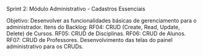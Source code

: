 Sprint 2: Módulo Administrativo - Cadastros Essenciais

Objetivo: Desenvolver as funcionalidades básicas de gerenciamento para o administrador.
Itens do Backlog:
    RF04: CRUD (Create, Read, Update, Delete) de Cursos.
    RF05: CRUD de Disciplinas.
    RF06: CRUD de Alunos.
    RF07: CRUD de Professores.
   Desenvolvimento das telas do painel administrativo para os CRUDs.
